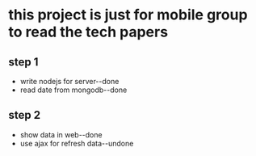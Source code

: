 # this project is just for mobile group to read the tech papers
## step 1
* write nodejs for server--done
* read date from mongodb--done
## step 2
* show data in web--done
* use ajax for refresh data--undone

